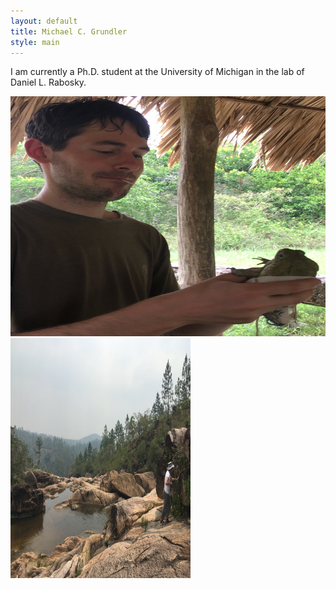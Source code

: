 ```yaml
---
layout: default
title: Michael C. Grundler
style: main
---
```

<div class="blurb">
    <p>I am currently a Ph.D. student at the University of Michigan in the lab of Daniel L. Rabosky.</p>
    <div float="left">
        <div>
            <img src="mcg1.png" height="384" width="512">
        </div>
        <div>
            <img src="mcg2.png" height="384" width="288">
        </div>
    </div>
</div>
